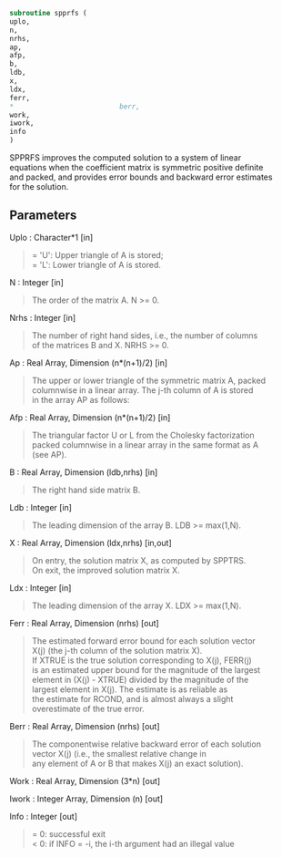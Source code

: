 ```fortran  
subroutine spprfs (  
uplo,  
n,  
nrhs,  
ap,  
afp,  
b,  
ldb,  
x,  
ldx,  
ferr,  
*                          berr,  
work,  
iwork,  
info  
)  
```  
  
SPPRFS improves the computed solution to a system of linear  
equations when the coefficient matrix is symmetric positive definite  
and packed, and provides error bounds and backward error estimates  
for the solution.  
  
## Parameters  
Uplo : Character*1 [in]  
> = 'U':  Upper triangle of A is stored;  
> = 'L':  Lower triangle of A is stored.  
  
N : Integer [in]  
> The order of the matrix A.  N >= 0.  
  
Nrhs : Integer [in]  
> The number of right hand sides, i.e., the number of columns  
> of the matrices B and X.  NRHS >= 0.  
  
Ap : Real Array, Dimension (n*(n+1)/2) [in]  
> The upper or lower triangle of the symmetric matrix A, packed  
> columnwise in a linear array.  The j-th column of A is stored  
> in the array AP as follows:  
  
Afp : Real Array, Dimension (n*(n+1)/2) [in]  
> The triangular factor U or L from the Cholesky factorization  
> packed columnwise in a linear array in the same format as A  
> (see AP).  
  
B : Real Array, Dimension (ldb,nrhs) [in]  
> The right hand side matrix B.  
  
Ldb : Integer [in]  
> The leading dimension of the array B.  LDB >= max(1,N).  
  
X : Real Array, Dimension (ldx,nrhs) [in,out]  
> On entry, the solution matrix X, as computed by SPPTRS.  
> On exit, the improved solution matrix X.  
  
Ldx : Integer [in]  
> The leading dimension of the array X.  LDX >= max(1,N).  
  
Ferr : Real Array, Dimension (nrhs) [out]  
> The estimated forward error bound for each solution vector  
> X(j) (the j-th column of the solution matrix X).  
> If XTRUE is the true solution corresponding to X(j), FERR(j)  
> is an estimated upper bound for the magnitude of the largest  
> element in (X(j) - XTRUE) divided by the magnitude of the  
> largest element in X(j).  The estimate is as reliable as  
> the estimate for RCOND, and is almost always a slight  
> overestimate of the true error.  
  
Berr : Real Array, Dimension (nrhs) [out]  
> The componentwise relative backward error of each solution  
> vector X(j) (i.e., the smallest relative change in  
> any element of A or B that makes X(j) an exact solution).  
  
Work : Real Array, Dimension (3*n) [out]  
  
Iwork : Integer Array, Dimension (n) [out]  
  
Info : Integer [out]  
> = 0:  successful exit  
> < 0:  if INFO = -i, the i-th argument had an illegal value  
  
